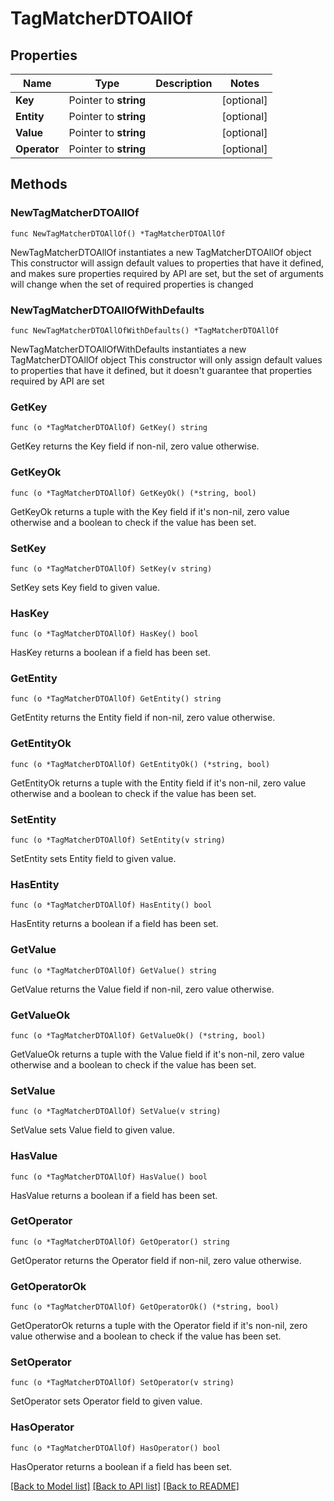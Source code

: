 # TagMatcherDTOAllOf

## Properties

Name | Type | Description | Notes
------------ | ------------- | ------------- | -------------
**Key** | Pointer to **string** |  | [optional] 
**Entity** | Pointer to **string** |  | [optional] 
**Value** | Pointer to **string** |  | [optional] 
**Operator** | Pointer to **string** |  | [optional] 

## Methods

### NewTagMatcherDTOAllOf

`func NewTagMatcherDTOAllOf() *TagMatcherDTOAllOf`

NewTagMatcherDTOAllOf instantiates a new TagMatcherDTOAllOf object
This constructor will assign default values to properties that have it defined,
and makes sure properties required by API are set, but the set of arguments
will change when the set of required properties is changed

### NewTagMatcherDTOAllOfWithDefaults

`func NewTagMatcherDTOAllOfWithDefaults() *TagMatcherDTOAllOf`

NewTagMatcherDTOAllOfWithDefaults instantiates a new TagMatcherDTOAllOf object
This constructor will only assign default values to properties that have it defined,
but it doesn't guarantee that properties required by API are set

### GetKey

`func (o *TagMatcherDTOAllOf) GetKey() string`

GetKey returns the Key field if non-nil, zero value otherwise.

### GetKeyOk

`func (o *TagMatcherDTOAllOf) GetKeyOk() (*string, bool)`

GetKeyOk returns a tuple with the Key field if it's non-nil, zero value otherwise
and a boolean to check if the value has been set.

### SetKey

`func (o *TagMatcherDTOAllOf) SetKey(v string)`

SetKey sets Key field to given value.

### HasKey

`func (o *TagMatcherDTOAllOf) HasKey() bool`

HasKey returns a boolean if a field has been set.

### GetEntity

`func (o *TagMatcherDTOAllOf) GetEntity() string`

GetEntity returns the Entity field if non-nil, zero value otherwise.

### GetEntityOk

`func (o *TagMatcherDTOAllOf) GetEntityOk() (*string, bool)`

GetEntityOk returns a tuple with the Entity field if it's non-nil, zero value otherwise
and a boolean to check if the value has been set.

### SetEntity

`func (o *TagMatcherDTOAllOf) SetEntity(v string)`

SetEntity sets Entity field to given value.

### HasEntity

`func (o *TagMatcherDTOAllOf) HasEntity() bool`

HasEntity returns a boolean if a field has been set.

### GetValue

`func (o *TagMatcherDTOAllOf) GetValue() string`

GetValue returns the Value field if non-nil, zero value otherwise.

### GetValueOk

`func (o *TagMatcherDTOAllOf) GetValueOk() (*string, bool)`

GetValueOk returns a tuple with the Value field if it's non-nil, zero value otherwise
and a boolean to check if the value has been set.

### SetValue

`func (o *TagMatcherDTOAllOf) SetValue(v string)`

SetValue sets Value field to given value.

### HasValue

`func (o *TagMatcherDTOAllOf) HasValue() bool`

HasValue returns a boolean if a field has been set.

### GetOperator

`func (o *TagMatcherDTOAllOf) GetOperator() string`

GetOperator returns the Operator field if non-nil, zero value otherwise.

### GetOperatorOk

`func (o *TagMatcherDTOAllOf) GetOperatorOk() (*string, bool)`

GetOperatorOk returns a tuple with the Operator field if it's non-nil, zero value otherwise
and a boolean to check if the value has been set.

### SetOperator

`func (o *TagMatcherDTOAllOf) SetOperator(v string)`

SetOperator sets Operator field to given value.

### HasOperator

`func (o *TagMatcherDTOAllOf) HasOperator() bool`

HasOperator returns a boolean if a field has been set.


[[Back to Model list]](../README.md#documentation-for-models) [[Back to API list]](../README.md#documentation-for-api-endpoints) [[Back to README]](../README.md)


